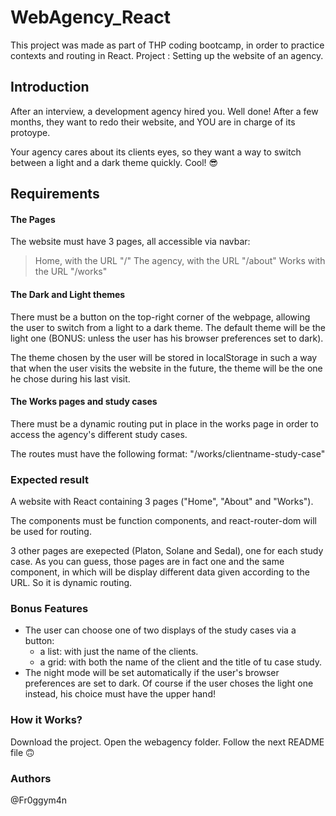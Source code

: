 # WebAgency_React
This project was made as part of THP coding bootcamp, in order to practice contexts and routing in React.  Project : Setting up the website of an agency.

## Introduction
After an interview, a development agency hired you. Well done! After a few months, they want to redo their website, and YOU are in charge of its protoype.

Your agency cares about its clients eyes, so they want a way to switch between a light and a dark theme quickly. Cool! 😎

## Requirements

#### The Pages
The website must have 3 pages, all accessible via navbar: 

>    Home, with the URL "/"
>    The agency, with the URL "/about"
>    Works with the URL "/works"

#### The Dark and Light themes
There must be a button on the top-right corner of the webpage, allowing the user to switch from a light to a dark theme. The default theme will be the light one (BONUS: unless the user has his browser preferences set to dark).

The theme chosen by the user will be stored in localStorage in such a way that when the user visits the website in the future, the theme will be the one he chose during his last visit.

#### The Works pages and study cases
There must be a dynamic routing put in place in the works page in order to access the agency's different study cases.

The routes must have the following format: "/works/clientname-study-case"

### Expected result
A website with React containing 3 pages ("Home", "About" and "Works").

The components must be function components, and react-router-dom will be used for routing.

3 other pages are exepected (Platon, Solane and Sedal), one for each study case. As you can guess, those pages are in fact one and the same component, in which will be display different data given according to the URL. So it is dynamic routing.

### Bonus Features
- The user can choose one of two displays of the study cases via a button:
    - a list: with just the name of the clients.
    - a grid: with both the name of the client and the title of tu case study.
- The night mode will be set automatically if the user's browser preferences are set to dark. Of course if the user choses the light one instead, his choice must have the upper hand!

### How it Works?

Download the project.
Open the webagency folder.
Follow the next README file 🙃

### Authors
@Fr0ggym4n